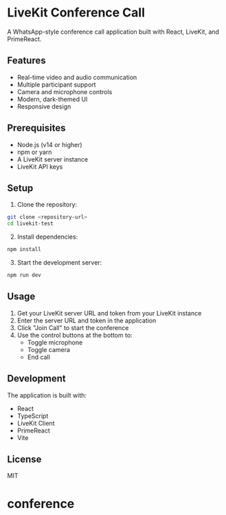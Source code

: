 # LiveKit Conference Call

A WhatsApp-style conference call application built with React, LiveKit, and PrimeReact.

## Features

- Real-time video and audio communication
- Multiple participant support
- Camera and microphone controls
- Modern, dark-themed UI
- Responsive design

## Prerequisites

- Node.js (v14 or higher)
- npm or yarn
- A LiveKit server instance
- LiveKit API keys

## Setup

1. Clone the repository:

```bash
git clone <repository-url>
cd livekit-test
```

2. Install dependencies:

```bash
npm install
```

3. Start the development server:

```bash
npm run dev
```

## Usage

1. Get your LiveKit server URL and token from your LiveKit instance
2. Enter the server URL and token in the application
3. Click "Join Call" to start the conference
4. Use the control buttons at the bottom to:
   - Toggle microphone
   - Toggle camera
   - End call

## Development

The application is built with:

- React
- TypeScript
- LiveKit Client
- PrimeReact
- Vite

## License

MIT
# conference

